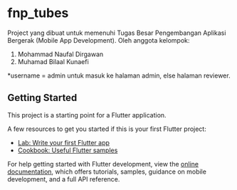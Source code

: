 # fnp_tubes

Project yang dibuat untuk memenuhi Tugas Besar Pengembangan Aplikasi Bergerak (Mobile App Development).
Oleh anggota kelompok:
1. Mohammad Naufal Dirgawan
2. Muhamad Bilaal Kunaefi

*username = admin untuk masuk ke halaman admin, else halaman reviewer.

## Getting Started

This project is a starting point for a Flutter application.

A few resources to get you started if this is your first Flutter project:

- [Lab: Write your first Flutter app](https://docs.flutter.dev/get-started/codelab)
- [Cookbook: Useful Flutter samples](https://docs.flutter.dev/cookbook)

For help getting started with Flutter development, view the
[online documentation](https://docs.flutter.dev/), which offers tutorials,
samples, guidance on mobile development, and a full API reference.
